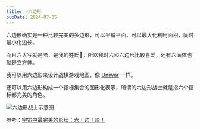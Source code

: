 ```yaml
---
title: ⭐️六边形
pubDate: 2024-07-05
---
```


六边形确实是一种比较完美的多边形，可以平铺平面，可以最大化利用面积，同时最小化边长。

而且六大写就是陆，是我的姓氏🤣。所以我对六和六边形比较喜爱，还有六面体也就是立方体。

我可以用六边形来设计战棋游戏地图，像 [Uniwar] 一样。

还可以用六边形构成一个指标集合的图形化表示，所谓的六边形战士就是指六个指标都完美的角色。

![六边形战士示意图](/images/hexagon-property.jpg)

参考：[宇宙中最完美的形状：六！边！形！](https://www.bilibili.com/video/BV1qy411z7xu/)

[Uniwar]: https://www.uniwar.com/
